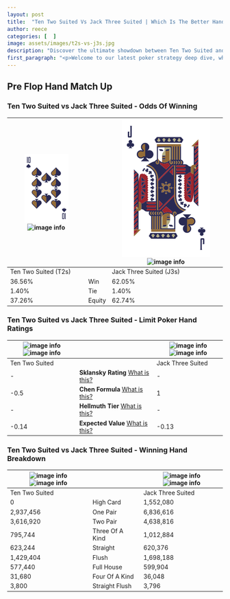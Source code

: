 ```yaml
---
layout: post
title:  "Ten Two Suited Vs Jack Three Suited | Which Is The Better Hand In Poker? A Complete Guide"
author: reece
categories: [  ]
image: assets/images/t2s-vs-j3s.jpg
description: "Discover the ultimate showdown between Ten Two Suited and Jack Three Suited in poker! Uncover the odds, strategies, and scenarios where one hand triumphs over the other. Get ready to up your poker game with this thrilling analysis."
first_paragraph: "<p>Welcome to our latest poker strategy deep dive, where we're pitting two distinct hands against each other in a high-stakes showdown: Ten Two Suited vs Jack Three Suited.</p><p>In the dynamic world of poker, every decision counts, and knowing which hand holds the upper hand is key to your success at the table.</p><p>In this article, we'll dissect these two hands, explore the scenarios where one dominates the other, and equip you with the knowledge to make strategic choices that can tip the odds in your favor.</p><p>Get ready to unravel the intriguing dynamics of these poker hands and elevate your game to new heights.</p>"
---
```




[comment]: # (sp0)

## Pre Flop Hand Match Up

<div class="table hand-ratings" markdown="1"> 



### Ten Two Suited vs Jack Three Suited - Odds Of Winning


    
| ![image info](assets/images/hand1/T.png) ![image info](assets/images/hand1/2s.png) |  | ![image info](assets/images/hand2/J.png) ![image info](assets/images/hand2/3s.png) |
| -------- | -------- | -------- |
| Ten Two Suited (T2s) |  | Jack Three Suited (J3s) |
| 36.56% | Win | 62.05% |
| 1.40% | Tie | 1.40% |
| 37.26% | Equity | 62.74% |




[comment]: # (sp1)



### Ten Two Suited vs Jack Three Suited - Limit Poker Hand Ratings


    
| ![image info](https://www.riverpairs.com/assets/images/hand1/T.png) ![image info](https://www.riverpairs.com/assets/images/hand1/2s.png) |  | ![image info](https://www.riverpairs.com/assets/images/hand2/J.png) ![image info](https://www.riverpairs.com/assets/images/hand2/3s.png) |
| -------- | -------- | -------- |
| Ten Two Suited |  | Jack Three Suited |
| - | **Sklansky Rating** [What is this?](/sklansky-rating-explained) | - |
| -0.5 | **Chen Formula** [What is this?](/chen-formula-explained) | 1 |
| - | **Hellmuth Tier** [What is this?](/Hellmuth-tier-explained) | - |
| -0.14 | **Expected Value** [What is this?](/expected-value-explained) | -0.13 |




[comment]: # (sp2)



### Ten Two Suited vs Jack Three Suited - Winning Hand Breakdown


    
| ![image info](https://www.riverpairs.com/assets/images/hand1/T.png) ![image info](https://www.riverpairs.com/assets/images/hand1/2s.png) |  | ![image info](https://www.riverpairs.com/assets/images/hand2/J.png) ![image info](https://www.riverpairs.com/assets/images/hand2/3s.png) |
| -------- | -------- | -------- |
| Ten Two Suited |  | Jack Three Suited |
| 0 | High Card | 1,552,080 |
| 2,937,456 | One Pair | 6,836,616 |
| 3,616,920 | Two Pair | 4,638,816 |
| 795,744 | Three Of A Kind | 1,012,884 |
| 623,244 | Straight | 620,376 |
| 1,429,404 | Flush | 1,698,188 |
| 577,440 | Full House | 599,904 |
| 31,680 | Four Of A Kind | 36,048 |
| 3,800 | Straight Flush | 3,796 |




[comment]: # (sp3)



</div>

[comment]: # (sp4)



[comment]: # (sp5)

